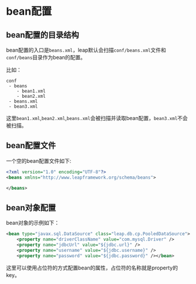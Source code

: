 # bean配置

## bean配置的目录结构

bean配置的入口是`beans.xml`，leap默认会扫描`conf/beans.xml`文件和`conf/beans`目录作为bean的配置。

比如：

```
conf
 - beans
    - bean1.xml
    - bean2.xml
 - beans.xml
 - bean3.xml
```

这里`bean1.xml`,`bean2.xml`,`beans.xml`会被扫描并读取bean配置，`bean3.xml`不会被扫描。

## bean配置文件

一个空的bean配置文件如下:

```xml
<?xml version="1.0" encoding="UTF-8"?>
<beans xmlns="http://www.leapframework.org/schema/beans">

</beans>
```

## bean对象配置

bean对象的示例如下：

```xml
<bean type="javax.sql.DataSource" class="leap.db.cp.PooledDataSource">
    <property name="driverClassName" value="com.mysql.Driver" />
    <property name="jdbcUrl" value="${jdbc.url}" />
    <property name="username" value="${jdbc.username}" />
    <property name="password" value="${jdbc.password}" /></bean>
```

这里可以使用占位符的方式配置bean的属性，占位符的名称就是property的key。